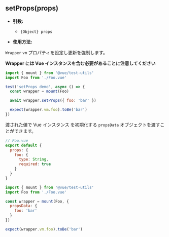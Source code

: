 ## setProps(props)

- **引数:**

  - `{Object} props`

- **使用方法:**

`Wrapper` `vm` プロパティを設定し更新を強制します。

**Wrapper には Vue インスタンスを含む必要があることに注意してください**

```js
import { mount } from '@vue/test-utils'
import Foo from './Foo.vue'

test('setProps demo', async () => {
  const wrapper = mount(Foo)

  await wrapper.setProps({ foo: 'bar' })

  expect(wrapper.vm.foo).toBe('bar')
})
```

渡された値で Vue インスタンス を初期化する `propsData` オブジェクトを渡すことができます。

```js
// Foo.vue
export default {
  props: {
    foo: {
      type: String,
      required: true
    }
  }
}
```

```js
import { mount } from '@vue/test-utils'
import Foo from './Foo.vue'

const wrapper = mount(Foo, {
  propsData: {
    foo: 'bar'
  }
})

expect(wrapper.vm.foo).toBe('bar')
```
